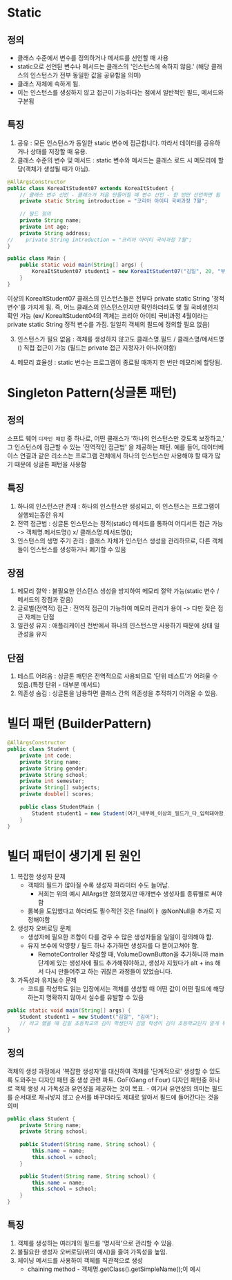 # Static

## 정의
- 클래스 수준에서 변수를 정의하거나 메서드를 선언할 때 사용
- static으로 선언된 변수나 메서드는 클래스의 '인스턴스에 속하지 않음.'
  (해당 클래스의 인스턴스가 전부 동일한 값을 공유함을 의미)
- 클래스 자체에 속하게 됨.
- 이는 인스턴스를 생성하지 않고 접근이 가능하다는 점에서 일반적인 필드, 메서드와 구분됨

## 특징 
1. 공유 : 모든 인스턴스가 동일한 static 변수에 접근합니다. 따라서 데이터를 공유하거나 
    상태를 저장할 때 유용.
2. 클래스 수준의 변수 및 메서드 : static 변수와 메서드는 클래스 로드 시 메모리에 할당(객체가 생성될 때가 아님).

```java
@AllArgsConstructor
public class KoreaItStudent07 extends KoreaItStudent {
    // 클래스 변수 선언 - 클래스가 처음 만들어질 때 변수 선언 - 한 번만 선언하면 됨
    private static String introduction = "코리아 아이티 국비과정 7월";
    
    // 필드 정의
    private String name;
    private int age;
    private String address;
//    private String introduction = "코리아 아이티 국비과정 7월";
}

public class Main {
    public static void main(String[] args) {
        KoreaItStudent07 student1 = new KoreaItStudent07("김일", 20, "부산 광역시");
    }
}
```

이상의 KoreaItStudent07 클래스의 인스턴스들은 전부다 private static String '정적변수'를 가지게 됨.
즉, 어느 클래스의 인스턴스인지만 확인하더라도 몇 월 국비생인지 확인 가능
(ex/ KoreaItStudent04의 객체는 코리아 아이티 국비과정 4월이라는 private static String 정적 변수를 가짐.
일일히 객체의 필드에 정의할 필요 없음)

3. 인스턴스가 필요 없음 : 객체를 생성하지 않고도 클래스명.필드 / 클래스명/메서드명() 직접 접근이 가능
(필드는 private 접근 지정자가 아니어야함)

4. 메모리 효율성 : static 변수는 프로그램이 종료될 때까지 한 번만 메모리에 할당됨.

# Singleton Pattern(싱글톤 패턴)
## 정의
소프트 웨어 `디자인 패턴` 중 하나로, 어떤 클래스가 '하나의 인스턴스만 갖도록 보장하고,' 그 인스턴스에
접근할 수 있는 '전역적인 접근법' 을 제공하는 패턴. 예를 들어, 데이터베이스 연결과 같은 리소스는
프로그램 전체에서 하나의 인스턴스만 사용해야 할 때가 많기 때문에 싱글톤 패턴을 사용함

## 특징
1. 하나의 인스턴스만 존재 : 하나의 인스턴스만 생성되고, 이 인스턴스는 프로그램이 실행되는동안 유지
2. 전역 접근법 : 싱글톤 인스턴스는 정적(static) 메서드를 통하여 어디서든 접근 가능
  -> 객체명.메서드명() x/ 클래스명.메서드명();
3. 인스턴스의 생명 주기 관리 : 클래스 자체가 인스턴스 생성을 관리하므로, 다른 객체들이 인스턴스를
    생성하거나 폐기할 수 있음

## 장점
1. 메모리 절약 : 불필요한 인스턴스 생성을 방지하여 메모리 절약 가능(static 변수 / 메서드의 장점과 같음)
2. 글로벌(전역적) 접근 : 전역적 접근이 가능하여 메모리 관리가 용이 -> 다만 잦은 접근 자체는 단점
3. 일관성 유지 : 애플리케이션 전반에서 하나의 인스턴스만 사용하기 때문에 상태 일관성을 유지

## 단점
1. 테스트 어려움 : 싱글톤 패턴은 전역적으로 사용되므로 '단위 테스트'가 어려울 수 있음.(특정 단위 - 대부분 메서드)
2. 의존성 숨김 : 싱글톤을 남용하면 클래스 간의 의존성을 추적하기 어려울 수 있음.

# 빌더 패턴 (BuilderPattern)
```java
@AllArgsConstructor
public class Student {
    private int code;
    private String name;
    private String gender;
    private String school;
    private int semester;
    private String[] subjects;
    private double[] scores;
    
    public class StudentMain {
        Student student1 = new Student(여기_내부에_이상의_필드가_다_입력돼야함, 그런데, 순서대로);
    }
}
```

# 빌더 패턴이 생기게 된 원인
1. 복잡한 생성자 문제
    - 객체의 필드가 많아질 수록  생성자 파라미터 수도 늘어남.
      - 저희는 위의 예시 AllArgs만 정의했지만 매개변수 생성자를 종류별로 써야함
    - 롬복을 도입했다고 하더라도 필수적인 것은 final이ㅏ @NonNull을 추가로 지정해야함
2. 생성자 오버로딩 문제
   - 생성자에 필요한 조합이 다를 경우 수 많은 생성자들을 일일이 정의해야 함.
   - 유지 보수에 악영향 / 필드 하나 추가하면 생성자를 다 뜯어고쳐야 함.
     - RemoteController 작성할 때, VolumeDownButton을 추가하니까 main 단계에 있는
       생성자에 필드 추가해줘야하고, 생성자 지웠다가 alt + ins 해서 다시 만들어주고 하는
       귀찮은 과정들이 있었습니다.
3. 가독성과 유지보수 문제
   - 코드를 작성학도 읽는 입장에서는 객체를 생성할 때 어떤 값이 어떤 필드에 해당하는지
     명확하지 않아서 실수를 유발할 수 있음
```java
public static void main(String[] args) {
    Student student1 = new Student("김일", "김이");
    // 라고 했을 때 김일 초등학교의 김이 학생인지 김일 학생이 김이 초등학교인지 알게 뭐냐는 문제가 있음
}
```

## 정의
객체의 생성 과정에서 '복잡한 생성자'를 대신하여 객체를  '단계적으로' 생성할 수 있도록 도와주는 
디자인 패턴 중 생성 관련 파트. GoF(Gang of Four) 디자인 패턴중 하나로 객체 생성 시 가독성과
유연성을 제공하는 것이 목표.
    - 여기서 유연성의 의미는 필드를 순서대로 채ㅝ넣지 않고 순서를 바꾸더라도 제대로 알아서
    필드에 들어간다는 것을 의미

```java
public class Student {
    private String name;
    private String school;
    
    public Student(String name, String school) {
        this.name = name;
        this.school = school;
    }

    public Student(String name, String school) {
        this.name = name;
        this.school = school;
    }
}
```

## 특징
1. 객체를 생성하는 여러개의 필드를 '명시적'으로 관리할 수 있음.
2. 불필요한 생성자 오버로딩(위의 예시)을 줄여 가독성을 높임.
3. 체이닝 메서드를 사용하여 객체를 직관적으로 생성
   - chaining method - 객체명.getClass().getSimpleName();이 예시